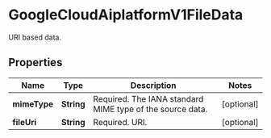 

# GoogleCloudAiplatformV1FileData

URI based data.

## Properties

| Name | Type | Description | Notes |
|------------ | ------------- | ------------- | -------------|
|**mimeType** | **String** | Required. The IANA standard MIME type of the source data. |  [optional] |
|**fileUri** | **String** | Required. URI. |  [optional] |



